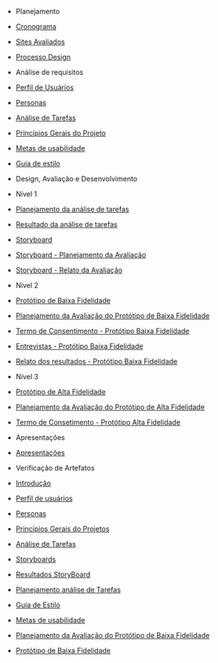 - Planejamento

- [Cronograma](/planejamento/cronograma.md)
- [Sites Avaliados](/planejamento/sitesavaliados.md)
- [Processo Design](/planejamento/processo_design.md)

- Análise de requisitos

- [Perfil de Usuários](/analise-de-requisitos/perfil.md)
- [Personas](/analise-de-requisitos/personas.md)
- [Análise de Tarefas](/analise-de-requisitos/analise-de-tarefas.md)
- [Princípios Gerais do Projeto](/analise-de-requisitos/principios-gerais.md)
- [Metas de usabilidade](/analise-de-requisitos/metas-usabilidade.md)
- [Guia de estilo](/analise-de-requisitos/guia-de-estilo.md)

- Design, Avaliação e Desenvolvimento

- Nivel 1
- [Planejamento da análise de tarefas](./design-avaliacao-desenvolvimento/nivel-1/analise-de-tarefas.md)
- [Resultado da análise de tarefas](./design-avaliacao-desenvolvimento/nivel-1/resultado-analise-de-tarefas.md)
- [Storyboard](./design-avaliacao-desenvolvimento/nivel-1/storyboard.md)
- [Storyboard - Planejamento da Avaliação](./design-avaliacao-desenvolvimento/nivel-1/planejamento-avaliacao-storyboard.md)
- [Storyboard - Relato da Avaliação](./design-avaliacao-desenvolvimento/nivel-1/analise-avaliacao-storyboard.md)

- Nivel 2
- [Protótipo de Baixa Fidelidade](./design-avaliacao-desenvolvimento/nivel-2/prototipo-baixa-fidelidade.md)
- [Planejamento da Avaliação do Protótipo de Baixa Fidelidade](./design-avaliacao-desenvolvimento/nivel-2/planejamento-avaliacao-prototipo-papel.md)
- [Termo de Consentimento - Protótipo Baixa Fidelidade](./design-avaliacao-desenvolvimento/nivel-2/termo-de-consentimento.md)
- [Entrevistas - Protótipo Baixa Fidelidade](./design-avaliacao-desenvolvimento/nivel-2/entrevistas.md)
- [Relato dos resultados - Protótipo Baixa Fidelidade](./design-avaliacao-desenvolvimento/nivel-2/relato-resultados.md)

- Nível 3
- [Protótipo de Alta Fidelidade](./design-avaliacao-desenvolvimento/nivel-3/prototipo-alta.md)
- [Planejamento da Avaliação do Protótipo de Alta Fidelidade](./design-avaliacao-desenvolvimento/nivel-3/planejamento-avaliacao-prototipo-alta-fidelidade.md)
- [Termo de Consetimento - Protótipo Alta Fidelidade](./design-avaliacao-desenvolvimento/nivel-3/termo-de-consentimento-prototipo-alta-fidelidade.md)

- Apresentações

- [Apresentações](/apresentacoes/apresentacoes.md)

- Verificação de Artefatos

- [Introdução](./verificacao/introducao.md)
- [Perfil de usuários](./verificacao/verifica-perfil-usuarios.md)
- [Personas](./verificacao/verificacao-personas.md)
- [Princípios Gerais do Projetos](./verificacao/verifica-principios-gerais.md)
- [Análise de Tarefas](./verificacao/verifica-analise-tarefas.md)
- [Storyboards](./verificacao/verifica-storyboards.md)
- [Resultados StoryBoard](./verificacao/verificacao-resultadosstoryboard.md)
- [Planejamento análise de Tarefas](./verificacao/verifica-planejamento-analise-de-tarefas.md)
- [Guia de Estilo](./verificacao/verifica-guia-de-estilo.md)
- [Metas de usabilidade](./verificacao/verifica-metas-de-usabilidade.md)
- [Planejamento da Avaliação do Protótipo de Baixa Fidelidade](./verificacao/verifica-planejamento-avaliacao-prototipo-baixa-fidelidade.md)
- [Protótipo de Baixa Fidelidade](./verificacao/verifica-prototipo-baixa-fidelidade.md)
